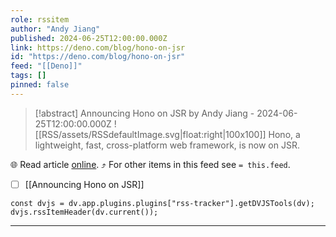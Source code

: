 ```yaml
---
role: rssitem
author: "Andy Jiang"
published: 2024-06-25T12:00:00.000Z
link: https://deno.com/blog/hono-on-jsr
id: "https://deno.com/blog/hono-on-jsr"
feed: "[[Deno]]"
tags: []
pinned: false
---
```


> [!abstract] Announcing Hono on JSR by Andy Jiang - 2024-06-25T12:00:00.000Z
> ![[RSS/assets/RSSdefaultImage.svg|float:right|100x100]] Hono, a lightweight, fast, cross-platform web framework, is now on JSR.

🌐 Read article [online](https://deno.com/blog/hono-on-jsr). ⤴ For other items in this feed see `= this.feed`.

- [ ] [[Announcing Hono on JSR]]

~~~dataviewjs
const dvjs = dv.app.plugins.plugins["rss-tracker"].getDVJSTools(dv);
dvjs.rssItemHeader(dv.current());
~~~

- - -
